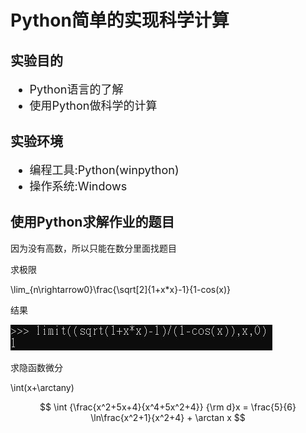 <h1>Python简单的实现科学计算</h1>

<h2>实验目的</h2>
<ul style="font-size:18px">
    <li>Python语言的了解</li>
    <li>使用Python做科学的计算</li>
</ul>

<h2>实验环境</h2>
<ul style="font-size:18px">
    <li>编程工具:Python(winpython)</li>
    <li>操作系统:Windows</li>
</ul>

<h2>使用Python求解作业的题目</h2>
<p>因为没有高数，所以只能在数分里面找题目</p>
<p>求极限</p>
\lim_{n\rightarrow0}\frac{\sqrt[2]{1+x*x}-1}{1-cos(x)}

<p>结果</p>
<img src="images/limit.jpg">
<p>求隐函数微分</p>


\int(x+\arctany)

$$ \int {\frac{x^2+5x+4}{x^4+5x^2+4}} {\rm d}x = \frac{5}{6} \ln\frac{x^2+1}{x^2+4} + \arctan x $$ 